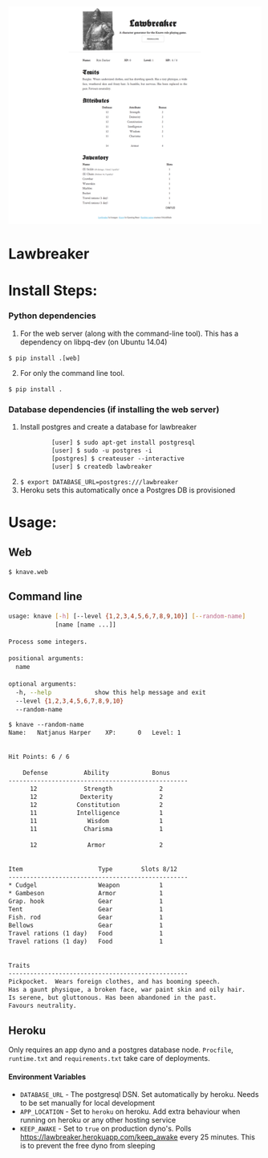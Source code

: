 ![Lawbreaker](https://raw.githubusercontent.com/hrangan/lawbreaker/master/screenshot.png)

# Lawbreaker


Install Steps:
===

### Python dependencies
1. For the web server (along with the command-line tool). This has a dependency on libpq-dev (on Ubuntu 14.04)

`$ pip install .[web]`

2. For only the command line tool.

`$ pip install .`

### Database dependencies (if installing the web server)
1. Install postgres and create a database for lawbreaker
```
            [user] $ sudo apt-get install postgresql
            [user] $ sudo -u postgres -i
            [postgres] $ createuser --interactive
            [user] $ createdb lawbreaker
```

2. `$ export DATABASE_URL=postgres:///lawbreaker`
3. Heroku sets this automatically once a Postgres DB is provisioned


Usage:
===

Web
---
`$ knave.web`

Command line
---
```bash
usage: knave [-h] [--level {1,2,3,4,5,6,7,8,9,10}] [--random-name]
             [name [name ...]]

Process some integers.

positional arguments:
  name

optional arguments:
  -h, --help            show this help message and exit
  --level {1,2,3,4,5,6,7,8,9,10}
  --random-name
```
```
$ knave --random-name
Name:   Natjanus Harper    XP:      0   Level: 1


Hit Points: 6 / 6

    Defense          Ability            Bonus
--------------------------------------------------
      12             Strength             2
      12            Dexterity             2
      12           Constitution           2
      11           Intelligence           1
      11              Wisdom              1
      11             Charisma             1

      12              Armor               2


Item                     Type        Slots 8/12
--------------------------------------------------
* Cudgel                 Weapon           1
* Gambeson               Armor            1
Grap. hook               Gear             1
Tent                     Gear             1
Fish. rod                Gear             1
Bellows                  Gear             1
Travel rations (1 day)   Food             1
Travel rations (1 day)   Food             1


Traits
--------------------------------------------------
Pickpocket.  Wears foreign clothes, and has booming speech.
Has a gaunt physique, a broken face, war paint skin and oily hair.
Is serene, but gluttonous. Has been abandoned in the past.
Favours neutrality.
```

Heroku
---
Only requires an app dyno and a postgres database node. `Procfile`, `runtime.txt` and `requirements.txt` take care of deployments.

#### Environment Variables
- `DATABASE_URL` - The postgresql DSN. Set automatically by heroku. Needs to be set manually for local development
- `APP_LOCATION` - Set to `heroku` on heroku. Add extra behaviour when running on heroku or any other hosting service
- `KEEP_AWAKE` - Set to `true` on production dyno's. Polls https://lawbreaker.herokuapp.com/keep_awake every 25 minutes. This is to prevent the free dyno from sleeping
